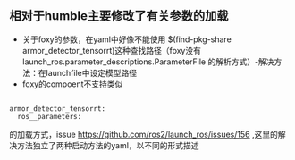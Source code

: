 ## 相对于humble主要修改了有关参数的加载
* 关于foxy的参数，在yaml中好像不能使用 $(find-pkg-share armor_detector_tensorrt)这种查找路径（foxy没有launch_ros.parameter_descriptions.ParameterFile 的解析方式）-解决方法：在launchfile中设定模型路径
* foxy的compoent不支持类似
```

armor_detector_tensorrt:
  ros__parameters:
```
的加载方式，issue https://github.com/ros2/launch_ros/issues/156 ,这里的解决方法独立了两种启动方法的yaml，以不同的形式描述

  
